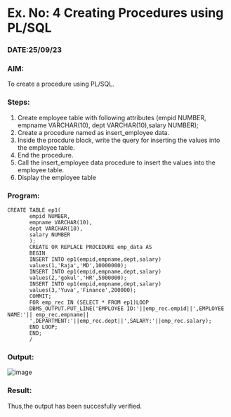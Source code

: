 # Ex. No: 4 Creating Procedures using PL/SQL
### DATE:25/09/23
### AIM: 
To create a procedure using PL/SQL.

### Steps:
1. Create employee table with following attributes (empid NUMBER, empname VARCHAR(10), dept VARCHAR(10),salary NUMBER);
2. Create a procedure named as insert_employee data.
3. Inside the procdure block, write the query for inserting the values into the employee table.
4. End the procedure.
5. Call the insert_employee data procedure to insert the values into the employee table.
6. Display the employee table

### Program:
```
CREATE TABLE ep1(
       empid NUMBER,
       empname VARCHAR(10),
       dept VARCHAR(10),
       salary NUMBER
       );
       CREATE OR REPLACE PROCEDURE emp_data AS
       BEGIN
       INSERT INTO ep1(empid,empname,dept,salary)
       values(1,'Raja','MD',10000000);
       INSERT INTO ep1(empid,empname,dept,salary)
       values(2,'gokul','HR',5000000);
       INSERT INTO ep1(empid,empname,dept,salary)
       values(3,'Yuva','Finance',200000);
       COMMIT;
       FOR emp_rec IN (SELECT * FROM ep1)LOOP
       DBMS_OUTPUT.PUT_LINE('EMPLOYEE ID:'||emp_rec.empid||',EMPLOYEE NAME:'|| emp_rec.empname||
       ',DEPARTMENT:'||emp_rec.dept||',SALARY:'||emp_rec.salary);
       END LOOP;
       END;
       /
```
### Output:
![image](https://github.com/yuvabharathib/Ex-No-4-Creating-Procedures-using-PL-SQL/assets/113497404/a4291fda-22f2-4fbe-8ea9-8522bb614288)
### Result:
Thus,the output has been succesfully verified.
